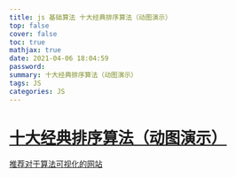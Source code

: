 ```yaml
---
title: js 基础算法 十大经典排序算法（动图演示）
top: false
cover: false
toc: true
mathjax: true
date: 2021-04-06 18:04:59
password:
summary: 十大经典排序算法（动图演示）
tags: JS
categories: JS
---
```


# [十大经典排序算法（动图演示）](https://www.cnblogs.com/onepixel/p/7674659.html)

[推荐对于算法可视化的网站](https://clementmihailescu.github.io/Pathfinding-Visualizer/#)


